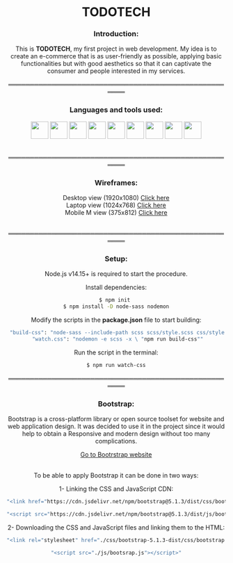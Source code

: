 <h1 align="center"><strong>TODOTECH</strong></h1>

<div align="center">
<h3>Introduction:</h3>

This is <strong>TODOTECH</strong>, my first project in web development. My idea is to create an e-commerce that is as user-friendly as possible, applying basic functionalities but with good aesthetics so that it can captivate the consumer and people interested in my services.

<p>══════════════════════════════════════════════════════</p>

<!-- Languages and tools -->
<h3>Languages and tools used:</h3>
  <div align="center">	
  	<img width="40px" src="https://cdn.jsdelivr.net/gh/devicons/devicon/icons/html5/html5-original.svg" />
    <img width="40px" src="https://cdn.jsdelivr.net/gh/devicons/devicon/icons/css3/css3-original.svg" />
    <img width="40px" src="https://cdn.jsdelivr.net/gh/devicons/devicon/icons/sass/sass-original.svg" />
    <img width="40px" src="https://cdn.jsdelivr.net/gh/devicons/devicon/icons/git/git-original.svg" />
    <img width="40px" src="https://cdn.jsdelivr.net/gh/devicons/devicon/icons/github/github-original.svg" />
    <img width="40px" src="https://cdn.jsdelivr.net/gh/devicons/devicon/icons/bootstrap/bootstrap-original.svg" />
    <img width="40px" src="https://cdn.jsdelivr.net/gh/devicons/devicon/icons/nodejs/nodejs-original-wordmark.svg" />
    <img width="40px" src="https://cdn.jsdelivr.net/gh/devicons/devicon/icons/figma/figma-original.svg" />
    <img width="40px" src="https://cdn.jsdelivr.net/gh/devicons/devicon/icons/photoshop/photoshop-plain.svg" />
  </div>
  </br>
<p>══════════════════════════════════════════════════════</p>
<!-- Wireframes -->
<h3>Wireframes:</h3>
Desktop view (1920x1080) <a href="https://bit.ly/3PuiSEw">Click here</a></br>
Laptop view (1024x768) <a href="https://bit.ly/3AVIWo4">Click here</a></br>
Mobile M view (375x812) <a href="https://bit.ly/3ckiytR">Click here</a></br>
</br>
<p>══════════════════════════════════════════════════════</p>
  
<!-- Setup -->
<h3>Setup:</h3>
Node.js v14.15+ is required to start the procedure.

Install dependencies:

```sh
$ npm init 
$ npm install -D node-sass nodemon
```
Modify the scripts in the <strong>package.json</strong> file to start building:

```sh
 "build-css": "node-sass --include-path scss scss/style.scss css/style.css",
 "watch.css": "nodemon -e scss -x \ "npm run build-css""
```

Run the script in the terminal:

```sh
$ npm run watch-css
```
<p>══════════════════════════════════════════════════════</p>
<!-- Bootstrap -->
<h3>Bootstrap:</h3>

Bootstrap is a cross-platform library or open source toolset for website and web application design. It was decided to use it in the project since it would help to obtain a Responsive and modern design without too many complications.

<a href="https://getbootstrap.com/">Go to Bootrstrap website</a>

</br>
To be able to apply Bootstrap it can be done in two ways:


1- Linking the CSS and JavaScript CDN:

```sh
"<link href="https://cdn.jsdelivr.net/npm/bootstrap@5.1.3/dist/css/bootstrap.min.css" rel="stylesheet" integrity="sha384-1BmE4kWBq78iYhFldvKuhfTAU6auU8tT94WrHftjDbrCEXSU1oBoqyl2QvZ6jIW3" crossorigin="anonymous">"

"<script src="https://cdn.jsdelivr.net/npm/bootstrap@5.1.3/dist/js/bootstrap.bundle.min.js" integrity="sha384-ka7Sk0Gln4gmtz2MlQnikT1wXgYsOg+OMhuP+IlRH9sENBO0LRn5q+8nbTov4+1p" crossorigin="anonymous"></script>"
```
2- Downloading the CSS and JavaScript files and linking them to the HTML:

```sh
"<link rel="stylesheet" href="./css/bootstrap-5.1.3-dist/css/bootstrap.css">"

"<script src="./js/bootsrap.js"></script>"
```
</div>
